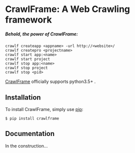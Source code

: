CrawlFrame: A Web Crawling framework
==========================


##### Behold, the power of CrawlFrame:

``` 
crawlf createapp <appname> -url http://<website>/
crawlf createpro <projectname>
crawlf start app:<name>
crawlf start project
crawlf stop app:<name>
crawlf stop project
crawlf stop <pid>
```

[CrawlFrame](https://github.com/chenxinqun/crawlframe) officially supports python3.5+ .

Installation
------------

To install CrawlFrame, simply use [pip](https://pypi.org/):

``` 
$ pip install crawlframe
```


Documentation
-------------
In the construction...

